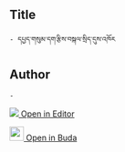 ## Title
	- དཔྱད་གསུམ་དག་རྩིས་བསྐལ་སྲིད་དུས་འཁོར

## Author
	- 



[<img src="https://img.icons8.com/color/25/000000/edit-property.png"> Open in Editor](http://editor.openpecha.org/P000360)

[<img width="25" src="https://library.bdrc.io/icons/BUDA-small.svg"> Open in Buda](https://library.bdrc.io/show/bdr:IE0OPP000360)
